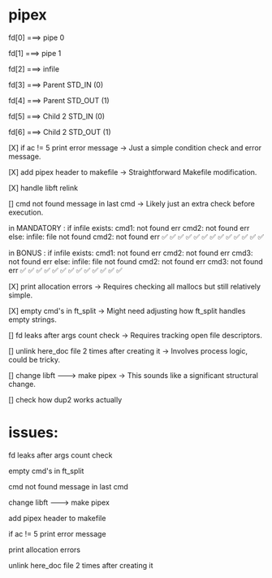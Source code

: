 # pipex


fd[0] ===> pipe 0

fd[1] ===> pipe 1

fd[2] ===> infile

fd[3] ===> Parent STD_IN (0)

fd[4] ===> Parent STD_OUT (1)

fd[5] ===> Child 2 STD_IN (0)

fd[6] ===> Child 2 STD_OUT (1)





[X] if ac != 5 print error message → Just a simple condition check and error message.

[X] add pipex header to makefile → Straightforward Makefile modification.

[X] handle libft relink

[] cmd not found message in last cmd → Likely just an extra check before execution.

in MANDATORY :
if infile exists: 
	cmd1: not found err
	cmd2: not found err
else: 
	infile: file not found
	cmd2: not found err
✅ ✅ ✅ ✅ ✅ ✅ ✅ ✅ ✅ ✅ ✅ ✅ ✅


in BONUS :
if infile exists: 
	cmd1: not found err
	cmd2: not found err
	cmd3: not found err
else: 
	infile: file not found
	cmd2: not found err
	cmd3: not found err
✅ ✅ ✅ ✅ ✅ ✅ ✅ ✅ ✅ ✅ ✅ ✅ ✅


[X] print allocation errors → Requires checking all mallocs but still relatively simple.

[X] empty cmd's in ft_split → Might need adjusting how ft_split handles empty strings.

[] fd leaks after args count check → Requires tracking open file descriptors.

[] unlink here_doc file 2 times after creating it → Involves process logic, could be tricky.

[] change libft ---> make pipex → This sounds like a significant structural change.


[] check how dup2 works actually

# issues:

fd leaks after args count check

empty cmd's in ft_split

cmd not found message in last cmd

change libft ---> make pipex

add pipex header to makefile

if ac != 5 print error message

print allocation errors

unlink here_doc file 2 times after creating it